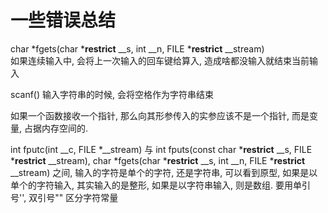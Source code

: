 # 一些错误总结

char *fgets(char *__restrict__ __s, int __n, FILE *__restrict__ __stream)  
如果连续输入中, 会将上一次输入的回车键给算入, 造成啥都没输入就结束当前输入

scanf() 输入字符串的时候, 会将空格作为字符串结束

如果一个函数接收一个指针, 那么向其形参传入的实参应该不是一个指针, 而是变量, 占据内存空间的.

int fputc(int __c, FILE *__stream) 与 int fputs(const char *__restrict__ __s, FILE *__restrict__ __stream), char *fgets(char *__restrict__ __s, int __n, FILE *__restrict__ __stream) 之间, 输入的字符是单个的字符, 还是字符串, 可以看到原型, 如果是以单个的字符输入, 其实输入的是整形, 如果是以字符串输入, 则是数组. 要用单引号'', 双引号"" 区分字符常量